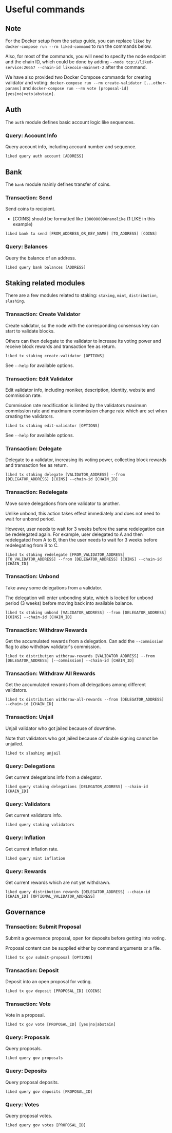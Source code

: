 # Useful commands

## Note

For the Docker setup from the setup guide, you can replace `liked` by `docker-compose run --rm liked-command` to run the commands below.

Also, for most of the commands, you will need to specify the node endpoint and the chain ID, which could be done by adding `--node tcp://liked-service:26657 --chain-id likecoin-mainnet-2` after the command.

We have also provided two Docker Compose commands for creating validator and voting: `docker-compose run --rm create-validator [...other-params]` and `docker-compose run --rm vote [proposal-id] [yes|no|veto|abstain]`.

## Auth

The `auth` module defines basic account logic like sequences.

### Query: Account Info

Query account info, including account number and sequence.

```text
liked query auth account [ADDRESS]
```

## Bank

The `bank` module mainly defines transfer of coins.

### Transaction: Send

Send coins to recipient.

* \[COINS\] should be formatted like `1000000000nanolike` \(1 LIKE in this example\)

```text
liked bank tx send [FROM_ADDRESS_OR_KEY_NAME] [TO_ADDRESS] [COINS]
```

### Query: Balances

Query the balance of an address.

```text
liked query bank balances [ADDRESS]
```

## Staking related modules

There are a few modules related to staking: `staking`, `mint`, `distribution`, `slashing`.

### Transaction: Create Validator

Create validator, so the node with the corresponding consensus key can start to validate blocks.

Others can then delegate to the validator to increase its voting power and receive block rewards and transaction fee as return.

```text
liked tx staking create-validator [OPTIONS]
```

See `--help` for available options.

### Transaction: Edit Validator

Edit validator info, including moniker, description, identity, website and commission rate.

Commission rate modification is limited by the validators maximum commission rate and maximum commission change rate which are set when creating the validators.

```text
liked tx staking edit-validator [OPTIONS]
```

See `--help` for available options.

### Transaction: Delegate

Delegate to a validator, increasing its voting power, collecting block rewards and transaction fee as return.

```text
liked tx staking delegate [VALIDATOR_ADDRESS] --from [DELEGATOR_ADDRESS] [COINS] --chain-id [CHAIN_ID]
```

### Transaction: Redelegate

Move some delegations from one validator to another.

Unlike unbond, this action takes effect immediately and does not need to wait for unbond period.

However, user needs to wait for 3 weeks before the same redelegation can be redelegated again. For example, user delegated to A and then redelegated from A to B, then the user needs to wait for 3 weeks before redelegating from B to C.

```text
liked tx staking redelegate [FROM_VALIDATOR_ADDRESS] [TO_VALIDATOR_ADDRESS] --from [DELEGATOR_ADDRESS] [COINS] --chain-id [CHAIN_ID]
```

### Transaction: Unbond

Take away some delegations from a validator.

The delegation will enter unbonding state, which is locked for unbond period \(3 weeks\) before moving back into available balance.

```text
liked tx staking unbond [VALIDATOR_ADDRESS] --from [DELEGATOR_ADDRESS] [COINS] --chain-id [CHAIN_ID]
```

### Transaction: Withdraw Rewards

Get the accumulated rewards from a delegation. Can add the `--commission` flag to also withdraw validator's commission.

```text
liked tx distribution withdraw-rewards [VALIDATOR_ADDRESS] --from [DELEGATOR_ADDRESS] [--commission] --chain-id [CHAIN_ID]
```

### Transaction: Withdraw All Rewards

Get the accumulated rewards from all delegations among different validators.

```text
liked tx distribution withdraw-all-rewards --from [DELEGATOR_ADDRESS] --chain-id [CHAIN_ID]
```

### Transaction: Unjail

Unjail validator who got jailed because of downtime.

Note that validators who got jailed because of double signing cannot be unjailed.

```text
liked tx slashing unjail
```

### Query: Delegations

Get current delegations info from a delegator.

```text
liked query staking delegations [DELEGATOR_ADDRESS] --chain-id [CHAIN_ID]
```

### Query: Validators

Get current validators info.

```text
liked query staking validators
```

### Query: Inflation

Get current inflation rate.

```text
liked query mint inflation
```

### Query: Rewards

Get current rewards which are not yet withdrawn.

```text
liked query distribution rewards [DELEGATOR_ADDRESS] --chain-id [CHAIN_ID] [OPTIONAL_VALIDATOR_ADDRESS]
```

## Governance

### Transaction: Submit Proposal

Submit a governance proposal, open for deposits before getting into voting.

Proposal content can be supplied either by command arguments or a file.

```text
liked tx gov submit-proposal [OPTIONS]
```

### Transaction: Deposit

Deposit into an open proposal for voting.

```text
liked tx gov deposit [PROPOSAL_ID] [COINS]
```

### Transaction: Vote

Vote in a proposal.

```text
liked tx gov vote [PROPOSAL_ID] [yes|no|abstain]
```

### Query: Proposals

Query proposals.

```text
liked query gov proposals
```

### Query: Deposits

Query proposal deposits.

```text
liked query gov deposits [PROPOSAL_ID]
```

### Query: Votes

Query proposal votes.

```text
liked query gov votes [PROPOSAL_ID]
```

